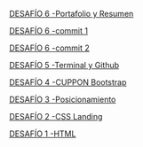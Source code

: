 
<a href="https://github.com/awalzerk/P-Colaborativo" target="_blank" rel="noopener noreferrer">DESAFÍO 6 -Portafolio y Resumen</a>

<a href="https://github.com/awalzerk/Panaderia-Emilia" target="_blank" rel="noopener noreferrer">DESAFÍO 6 -commit 1</a>

<a href="https://github.com/awalzerk/clase_css" target="_blank" rel="noopener noreferrer">DESAFÍO 6 -commit 2</a>

<a href="https://github.com/awalzerk/fdsw-github" target="_blank" rel="noopener noreferrer">DESAFÍO 5 -Terminal y Github</a>

<a href="https://github.com/awalzerk/CUPPON-bootstrap" target="_blank" rel="noopener noreferrer">DESAFÍO 4 -CUPPON Bootstrap</a>

<a href="https://github.com/awalzerk/POSICIONAMIENTO-desafio3" target="_blank" rel="noopener noreferrer">DESAFÍO 3 -Posicionamiento</a>

<a href="https://github.com/awalzerk/CSS-landing" target="_blank" rel="noopener noreferrer">DESAFÍO 2 -CSS Landing</a>

<a href="https://github.com/awalzerk/CV-arq" target="_blank" rel="noopener noreferrer">DESAFÍO 1 -HTML</a>
